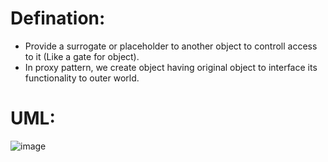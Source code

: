 # Defination:
- Provide a surrogate or placeholder to another object to controll access to it (Like a gate for object).
- In proxy pattern, we create object having original object to interface its functionality to outer world.

# UML:
![image](https://github.com/NourhanSaeed707/Design-pattern/assets/64387352/2722c858-b000-4ff1-970a-0e37e04ae046)

